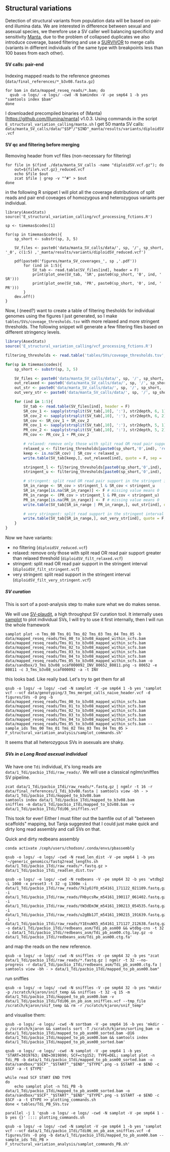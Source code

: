 ## Structural variations

Detection of structural variants from population data will be based on pair-end illumina data. We are interested in difference between sexual and asexual species, we therefore use a SV caller well balancing specificity and sensitivity [Manta](https://github.com/Illumina/manta), due to the problem of collapsed duplicates we also introduce coverage, based filtering and use a [SURVIVOR](https://github.com/fritzsedlazeck/SURVIVOR) to merge calls (variants in different individuals of the same type with breakpoints less than 100 bases from each other).

#### SV calls: pair-end

Indexing mapped reads to the reference gneomes (`data/final_references/*_b3v08.fasta.gz`)

```
for bam in data/mapped_reseq_reads/*.bam; do
  qsub -o logs/ -e logs/ -cwd -N bamindex -V -pe smp64 1 -b yes "samtools index $bam"
done
```

I downloaded precompiled binaries of (Manta)[https://github.com/Illumina/manta] v1.0.3. Using commands in the script `E_structural_variation_calling/manta.sh` I get 50 manta SV calls: `data/manta_SV_calls/data/"$SP"/"$IND"_manta/results/variants/diploidSV.vcf`

#### SV qc and filtering before merging

Removing header from vcf files (non-necessary for filtering)

```
for file in $(find ./data/manta_SV_calls -name "diploidSV.vcf.gz"); do
    out=${file%.vcf.gz}_reduced.vcf
    echo $file $out
    zcat $file | grep -v "^#" > $out
done
```

in the following R snippet I will plot all the coverage distributions of split reads and pair end coveages of homozygous and heterozygous variants per individual.

```{R}
library(AsexStats)
source('E_structural_variation_calling/vcf_processing_fctions.R')

sp <- timemas$codes[1]

for(sp in timemas$codes){
    sp_short <- substr(sp, 3, 5)

    SV_files <- paste0('data/manta_SV_calls/data/', sp, '/', sp_short, '_0', c(1:5) ,'_manta/results/variants/diploidSV_reduced.vcf')

    pdf(paste0('figures/manta_SV_coverages_', sp ,'.pdf'))
        for (ind in 1:5){
            SV_tab <- read.table(SV_files[ind], header = F)
            print(plot_one(SV_tab, 'SR', paste0(sp_short, '0', ind, ' SR')))
            print(plot_one(SV_tab, 'PR', paste0(sp_short, '0', ind, ' PR')))
        }
    dev.off()
}
```

Now, I (need?) want to create a table of filtering thesholds for individual genomes using the figures I just generated, so I make `tables/SVs/coveage_thresholds.tsv` with more relaxed and more stringent thresholds. The following snippet will generate a few filtering files based on different stringency levels.

```R
library(AsexStats)
source('E_structural_variation_calling/vcf_processing_fctions.R')

filtering_thresholds <- read.table('tables/SVs/coveage_thresholds.tsv', header = T, row.names = 1)

for(sp in timemas$codes){
    sp_short <- substr(sp, 3, 5)

    SV_files <- paste0('data/manta_SV_calls/data/', sp, '/', sp_short, '_0', c(1:5) ,'_manta/results/variants/diploidSV_reduced.vcf')
    out_relaxed <- paste0('data/manta_SV_calls/data/', sp, '/', sp_short, '_0', c(1:5) ,'_manta/results/variants/diploidSV_filt_relaxed.vcf')
    out_str <- paste0('data/manta_SV_calls/data/', sp, '/', sp_short, '_0', c(1:5) ,'_manta/results/variants/diploidSV_filt_stringent.vcf')
    out_very_str <- paste0('data/manta_SV_calls/data/', sp, '/', sp_short, '_0', c(1:5) ,'_manta/results/variants/diploidSV_filt_very_stringent.vcf')

    for (ind in 1:5){
        SV_tab <- read.table(SV_files[ind], header = F)
        SR_cov_1 <- sapply(strsplit(SV_tab[,10], ':'), str2depth, 6, 1)
        SR_cov_2 <- sapply(strsplit(SV_tab[,10], ':'), str2depth, 6, 2)
        SR_cov <- SR_cov_1 + SR_cov_2
        PR_cov_1 <- sapply(strsplit(SV_tab[,10], ':'), str2depth, 5, 1)
        PR_cov_2 <- sapply(strsplit(SV_tab[,10], ':'), str2depth, 5, 2)
        PR_cov <- PR_cov_1 + PR_cov_2

        # relaxed: remove only those with split read OR read pair support greater than relaxed threshold
        relaxed_u <- filtering_thresholds[paste0(sp_short,'0',ind), 'relaxed_u']
        keep <- is.na(SR_cov) | SR_cov < relaxed_u
        write.table(SV_tab[keep,], out_relaxed[ind], quote = F, sep = '\t', row.names = F, col.names = F)

        stringent_l <- filtering_thresholds[paste0(sp_short,'0',ind), 'stringent_l']
        stringent_u <- filtering_thresholds[paste0(sp_short,'0',ind), 'stringent_u']

        # stringent: split read OR read pair support in the stringent interval
        SR_in_range <- SR_cov > stringent_l & SR_cov < stringent_u
        SR_in_range[is.na(SR_in_range)] <- F # missing value means 0
        PR_in_range <- (PR_cov > stringent_l & PR_cov < stringent_u)
        PR_in_range[is.na(PR_in_range)] <- F # missing value means 0
        write.table(SV_tab[SR_in_range | PR_in_range,], out_str[ind], quote = F, sep = '\t', row.names = F, col.names = F)

        # very stringent: split read support in the stringent interval
        write.table(SV_tab[SR_in_range,], out_very_str[ind], quote = F, sep = '\t', row.names = F, col.names = F)
    }
}
```

Now we have variants:

- no filtering (`diploidSV_reduced.vcf`)
- relaxed: remove only those with split read OR read pair support greater than relaxed threshold (`diploidSV_filt_relaxed.vcf`)
- stringent: split read OR read pair support in the stringent interval (`diploidSV_filt_stringent.vcf`)
- very stringent: split read support in the stringent interval (`diploidSV_filt_very_stringent.vcf`)


##### SV curation

This is sort of a post-analysis step to make sure what we do makes sense.

We will use [SV-plaudit](https://github.com/jbelyeu/SV-plaudit), a high throughput SV curation tool. It internally uses [samplot](https://github.com/ryanlayer/samplot) to plot individual SVs, I will try to use it first internally, then I will run the whole framework

```
samplot plot -n Tms_00 Tms_01 Tms_02 Tms_03 Tms_04 Tms_05 -b data/mapped_reseq_reads/Tms_00_to_b3v08_mapped_within_scfs.bam data/mapped_reseq_reads/Tms_01_to_b3v08_mapped_within_scfs.bam data/mapped_reseq_reads/Tms_02_to_b3v08_mapped_within_scfs.bam data/mapped_reseq_reads/Tms_03_to_b3v08_mapped_within_scfs.bam data/mapped_reseq_reads/Tms_04_to_b3v08_mapped_within_scfs.bam data/mapped_reseq_reads/Tms_05_to_b3v08_mapped_within_scfs.bam -o data/sandbox/3_Tms_b3v08_scaf000092_INV_80652_80811.png -s 80652 -e 80811 -c 3_Tms_b3v08_scaf000092 -a -t INV
```

this looks bad. Like really bad. Let's try to get them for all

```
qsub -o logs/ -e logs/ -cwd -N samplot -V -pe smp64 1 -b yes 'samplot vcf --vcf data/genotyping/3_Tms_merged_calls_naive_header.vcf -d figures/SVs -O png -b data/mapped_reseq_reads/Tms_00_to_b3v08_mapped_within_scfs.bam data/mapped_reseq_reads/Tms_01_to_b3v08_mapped_within_scfs.bam data/mapped_reseq_reads/Tms_02_to_b3v08_mapped_within_scfs.bam data/mapped_reseq_reads/Tms_03_to_b3v08_mapped_within_scfs.bam data/mapped_reseq_reads/Tms_04_to_b3v08_mapped_within_scfs.bam data/mapped_reseq_reads/Tms_05_to_b3v08_mapped_within_scfs.bam --sample_ids Tms_00 Tms_01 Tms_02 Tms_03 Tms_04 Tms_05 > F_structural_variation_analysis/samplot_commands.sh'
```

It seems that all heterozygous SVs in asexuals are shaky.

##### SVs in a Long Read asexual individual

We have one `Tdi` individual, it's long reads are `data/1_Tdi/pacbio_1Tdi/raw_reads/`. We will use a classical nglmr/sniffles SV pipeline.

```
zcat data/1_Tdi/pacbio_1Tdi/raw_reads/*.fastq.gz | ngmlr -t 16 -r data/final_references/1_Tdi_b3v08.fasta | samtools view -bh - > data/1_Tdi/pacbio_1Tdi/mapped_to_b3v08.bam
samtools index data/1_Tdi/pacbio_1Tdi/mapped_to_b3v08.bam
sniffles -m data/1_Tdi/pacbio_1Tdi/mapped_to_b3v08.bam -v data/1_Tdi/pacbio_1Tdi/Tdi06_sniffles.vcf
```

This took for ever! Either I must filter out the bamfile out of all "between scaffolds" mapping, but Tanja suggested that I could just make quick and dirty long read assembly and call SVs on that.

Quick and dirty redbeans assembly

```
conda activate /ceph/users/chodson/.conda/envs/pbassembly

qsub -o logs/ -e logs/ -cwd -N read_len_dist -V -pe smp64 1 -b yes '~/generic_genomics/fastq2read_lengths.sh data/1_Tdi/pacbio_1Tdi/raw_reads/*.fastq.gz > data/1_Tdi/pacbio_1Tdi_readlen_dist.tsv'

qsub -o logs/ -e logs/ -cwd -N redbeans -V -pe smp64 32 -b yes 'wtdbg2 -L 1000 -x preset3 -t 32 -g 1300m -i data/1_Tdi/pacbio_1Tdi/raw_reads/7k1yOJfO_m54161_171122_021109.fastq.gz -i data/1_Tdi/pacbio_1Tdi/raw_reads/FHbycsRw_m54161_190117_061402.fastq.gz -i data/1_Tdi/pacbio_1Tdi/raw_reads/tW3dEm3W_m54161_190213_054535.fastq.gz -i data/1_Tdi/pacbio_1Tdi/raw_reads/u2gBb1JT_m54161_190215_191639.fastq.gz -i data/1_Tdi/pacbio_1Tdi/raw_reads/Y1EnuWX5_m54161_171127_212638.fastq.gz -o data/1_Tdi/pacbio_1Tdi/redbeans_asm/Tdi_pb_asm00 && wtdbg-cns -t 32 -i data/1_Tdi/pacbio_1Tdi/redbeans_asm/Tdi_pb_asm00.ctg.lay.gz -o data/1_Tdi/pacbio_1Tdi/redbeans_asm/Tdi_pb_asm00.ctg.fa'
```

and map the reads on the new reference.

```
qsub -o logs/ -e logs/ -cwd -N sniffles -V -pe smp64 32 -b yes "zcat data/1_Tdi/pacbio_1Tdi/raw_reads/*.fastq.gz | ngmlr -t 32 --no-progress -r data/1_Tdi/pacbio_1Tdi/redbeans_asm/Tdi_pb_asm00.ctg.fa | samtools view -bh - > data/1_Tdi/pacbio_1Tdi/mapped_to_pb_asm00.bam"
```

run sniffles

```
qsub -o logs/ -e logs/ -cwd -N sniffles -V -pe smp64 32 -b yes "mkdir -p /scratch/kjaron/snif_temp && sniffles -t 32 -q 15 -m data/1_Tdi/pacbio_1Tdi/mapped_to_pb_asm00.bam -v data/1_Tdi/pacbio_1Tdi/Tdi06_on_pb_asm_sniffles.vcf --tmp_file /scratch/kjaron/snif_temp && rm -r /scratch/kjaron/snif_temp"
```

and visualise them:

```
qsub -o logs/ -e logs/ -cwd -N sortbam -V -pe smp64 16 -b yes 'mkdir -p /scratch/kjaron && samtools sort -T /scratch/kjaron/sorting_bam -o data/1_Tdi/pacbio_1Tdi/mapped_to_pb_asm00_sorted.bam -@16 data/1_Tdi/pacbio_1Tdi/mapped_to_pb_asm00.bam && samtools index data/1_Tdi/pacbio_1Tdi/mapped_to_pb_asm00_sorted.bam'
```

```
qsub -o logs/ -e logs/ -cwd -N samplot -V -pe smp64 1 -b yes 'START=3019763; END=3019890; SCF=ctg152; TYPE=DEL; samplot plot -n Tdi_PB -b data/1_Tdi/pacbio_1Tdi/mapped_to_pb_asm00_sorted.bam -o data/sandbox/"$SCF"_"$START"_"$END"_"$TYPE".png -s $START -e $END -c $SCF -a -t $TYPE'
```



```
while read SCF START END TYPE
do
    echo samplot plot -n Tdi_PB -b data/1_Tdi/pacbio_1Tdi/mapped_to_pb_asm00_sorted.bam -o data/sandbox/"$SCF"_"$START"_"$END"_"$TYPE".png -s $START -e $END -c $SCF -a -t $TYPE >> plotting_commands.sh
done < tables/Tdi_PB_SVs.tsv
```

```
parallel -j 1 'qsub -o logs/ -e logs/ -cwd -N samplot -V -pe smp64 1 -b yes {}' :::: plotting_commands.sh
```

```
qsub -o logs/ -e logs/ -cwd -N samplot -V -pe smp64 1 -b yes 'samplot vcf --vcf data/1_Tdi/pacbio_1Tdi/Tdi06_on_pb_asm_sniffles.vcf -d figures/SVs -O png -b data/1_Tdi/pacbio_1Tdi/mapped_to_pb_asm00.bam --sample_ids Tdi_PB > F_structural_variation_analysis/samplot_commands_PB.sh'
```
